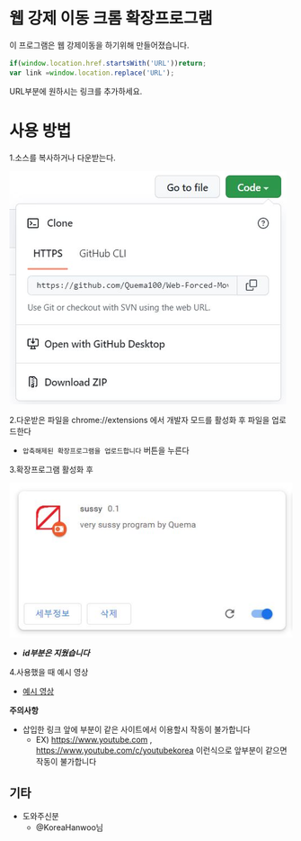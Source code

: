 # 웹 강제 이동 크롬 확장프로그램
이 프로그램은 웹 강제이동을 하기위해 만들어졌습니다.

```javascript
if(window.location.href.startsWith('URL'))return;
var link =window.location.replace('URL');
```

URL부분에 원하시는 링크를 추가하세요.


# **사용 방법**
1.소스를 복사하거나 다운받는다.

![code->Download zip](./이미지/1.JPG)

2.다운받은 파일을  chrome://extensions  에서 개발자 모드를 활성화 후 파일을 업로드한다

  - ``` 압축해제된 확장프로그램을 업로드합니다 ``` 버튼을 누른다

3.확장프로그램 활성화 후

![활성화](./이미지/2.JPG)

- ***id부분은 지웠습니다***

4.사용했을 때 예시 영상

- [예시 영상](https://www.youtube-nocookie.com/embed/jWVJ2bMylc4?controls=0)

**주의사항**

- 삽입한 링크 앞에 부분이 같은 사이트에서 이용할시 작동이 불가합니다
  - EX) https://www.youtube.com , https://www.youtube.com/c/youtubekorea 이런식으로 앞부분이 같으면 작동이 불가합니다


## 기타
- 도와주신분
  - @KoreaHanwoo님
